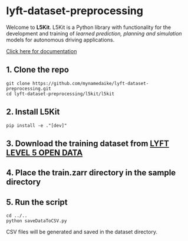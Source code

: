 # lyft-dataset-preprocessing

Welcome to **L5Kit**. L5Kit is a Python library with functionality for the development and training of *learned prediction, planning and simulation* models for autonomous driving applications.

[Click here for documentation](https://woven-planet.github.io/l5kit)

## 1. Clone the repo

```
git clone https://github.com/mynamedaike/lyft-dataset-preprocessing.git
cd lyft-dataset-preprocessing/l5kit/l5kit
```

## 2. Install L5Kit

```
pip install -e ."[dev]"
```

## 3. Download the training dataset from [LYFT LEVEL 5 OPEN DATA](https://level-5.global/download/)

## 4. Place the train.zarr directory in the sample directory

## 5. Run the script

```
cd ../..
python saveDataToCSV.py
```
CSV files will be generated and saved in the dataset directory.
